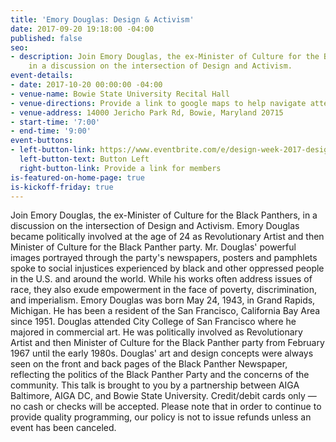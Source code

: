 ```yaml
---
title: 'Emory Douglas: Design & Activism'
date: 2017-09-20 19:18:00 -04:00
published: false
seo:
- description: Join Emory Douglas, the ex-Minister of Culture for the Black Panthers,
    in a discussion on the intersection of Design and Activism.
event-details:
- date: 2017-10-20 00:00:00 -04:00
- venue-name: Bowie State University Recital Hall
- venue-directions: Provide a link to google maps to help navigate attendees.
- venue-address: 14000 Jericho Park Rd, Bowie, Maryland 20715
- start-time: '7:00'
- end-time: '9:00'
event-buttons:
- left-button-link: https://www.eventbrite.com/e/design-week-2017-design-activism-tickets-37625220046?aff=efbevent
  left-button-text: Button Left
  right-button-link: Provide a link for members
is-featured-on-home-page: true
is-kickoff-friday: true
---
```


Join Emory Douglas, the ex-Minister of Culture for the Black Panthers, in a discussion on the intersection of Design and Activism.
Emory Douglas became politically involved at the age of 24 as Revolutionary Artist and then Minister of Culture for the Black Panther party. Mr. Douglas' powerful images portrayed through the party's newspapers, posters and pamphlets spoke to social injustices experienced by black and other oppressed people in the U.S. and around the world. While his works often address issues of race, they also exude empowerment in the face of poverty, discrimination, and imperialism.
Emory Douglas was born May 24, 1943, in Grand Rapids, Michigan. He has been a resident of the San Francisco, California Bay Area since 1951. Douglas attended City College of San Francisco where he majored in commercial art. He was politically involved as Revolutionary Artist and then Minister of Culture for the Black Panther party from February 1967 until the early 1980s. Douglas' art and design concepts were always seen on the front and back pages of the Black Panther Newspaper, reflecting the politics of the Black Panther Party and the concerns of the community.
This talk is brought to you by a partnership between AIGA Baltimore, AIGA DC, and Bowie State University. 
Credit/debit cards only — no cash or checks will be accepted. Please note that in order to continue to provide quality programming, our policy is not to issue refunds unless an event has been canceled.